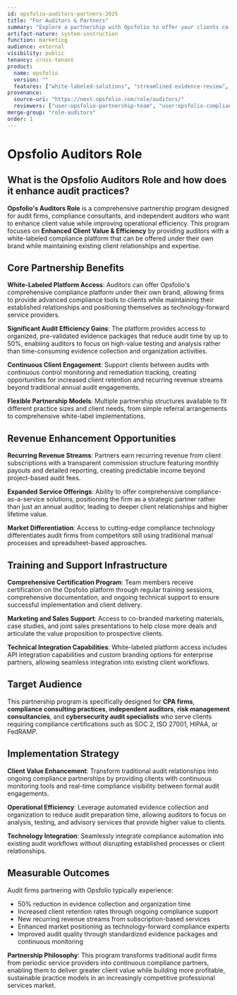 ```yaml
---
id: opsfolio-auditors-partners-2025
title: "For Auditors & Partners"
summary: "Explore a partnership with Opsfolio to offer your clients co-branded compliance solutions, streamlined evidence review, continuous monitoring, and recurring revenue through a white-labeled compliance platform."
artifact-nature: system-instruction
function: marketing
audience: external
visibility: public
tenancy: cross-tenant
product:
  name: opsfolio
  version: ""
  features: ["white-labeled-solutions", "streamlined-evidence-review", "continuous-monitoring", "revenue-sharing", "training-and-support"]
provenance:
  source-uri: "https://next.opsfolio.com/role/auditors/"
  reviewers: ["user:opsfolio-partnership-team", "user:opsfolio-compliance-engineering"]
merge-group: "role-auditors"
order: 1
---
```

# Opsfolio Auditors Role

## What is the Opsfolio Auditors Role and how does it enhance audit practices?

**Opsfolio's Auditors Role** is a comprehensive partnership program designed for audit firms, compliance consultants, and independent auditors who want to enhance client value while improving operational efficiency. This program focuses on **Enhanced Client Value & Efficiency** by providing auditors with a white-labeled compliance platform that can be offered under their own brand while maintaining existing client relationships and expertise.

## Core Partnership Benefits

**White-Labeled Platform Access**: Auditors can offer Opsfolio's comprehensive compliance platform under their own brand, allowing firms to provide advanced compliance tools to clients while maintaining their established relationships and positioning themselves as technology-forward service providers.

**Significant Audit Efficiency Gains**: The platform provides access to organized, pre-validated evidence packages that reduce audit time by up to 50%, enabling auditors to focus on high-value testing and analysis rather than time-consuming evidence collection and organization activities.

**Continuous Client Engagement**: Support clients between audits with continuous control monitoring and remediation tracking, creating opportunities for increased client retention and recurring revenue streams beyond traditional annual audit engagements.

**Flexible Partnership Models**: Multiple partnership structures available to fit different practice sizes and client needs, from simple referral arrangements to comprehensive white-label implementations.

## Revenue Enhancement Opportunities

**Recurring Revenue Streams**: Partners earn recurring revenue from client subscriptions with a transparent commission structure featuring monthly payouts and detailed reporting, creating predictable income beyond project-based audit fees.

**Expanded Service Offerings**: Ability to offer comprehensive compliance-as-a-service solutions, positioning the firm as a strategic partner rather than just an annual auditor, leading to deeper client relationships and higher lifetime value.

**Market Differentiation**: Access to cutting-edge compliance technology differentiates audit firms from competitors still using traditional manual processes and spreadsheet-based approaches.

## Training and Support Infrastructure

**Comprehensive Certification Program**: Team members receive certification on the Opsfolio platform through regular training sessions, comprehensive documentation, and ongoing technical support to ensure successful implementation and client delivery.

**Marketing and Sales Support**: Access to co-branded marketing materials, case studies, and joint sales presentations to help close more deals and articulate the value proposition to prospective clients.

**Technical Integration Capabilities**: White-labeled platform access includes API integration capabilities and custom branding options for enterprise partners, allowing seamless integration into existing client workflows.

## Target Audience

This partnership program is specifically designed for **CPA firms**, **compliance consulting practices**, **independent auditors**, **risk management consultancies**, and **cybersecurity audit specialists** who serve clients requiring compliance certifications such as SOC 2, ISO 27001, HIPAA, or FedRAMP.

## Implementation Strategy

**Client Value Enhancement**: Transform traditional audit relationships into ongoing compliance partnerships by providing clients with continuous monitoring tools and real-time compliance visibility between formal audit engagements.

**Operational Efficiency**: Leverage automated evidence collection and organization to reduce audit preparation time, allowing auditors to focus on analysis, testing, and advisory services that provide higher value to clients.

**Technology Integration**: Seamlessly integrate compliance automation into existing audit workflows without disrupting established processes or client relationships.

## Measurable Outcomes

Audit firms partnering with Opsfolio typically experience:

- 50% reduction in evidence collection and organization time
- Increased client retention rates through ongoing compliance support
- New recurring revenue streams from subscription-based services
- Enhanced market positioning as technology-forward compliance experts
- Improved audit quality through standardized evidence packages and continuous monitoring

**Partnership Philosophy**: This program transforms traditional audit firms from periodic service providers into continuous compliance partners, enabling them to deliver greater client value while building more profitable, sustainable practice models in an increasingly competitive professional services market.
